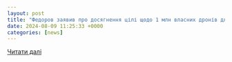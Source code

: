 ```yaml
---
layout: post
title: "Федоров заявив про досягнення цілі щодо 1 млн власних дронів для ЗСУ. Читайте на UKR.NET"
date: 2024-08-09 11:25:33 +0000
categories: [news]
---
```


[Читати далі](https://www.ukr.net/news/details/technologies/106115078.html)
